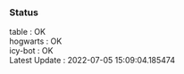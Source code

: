 ### Status


table : OK  
hogwarts : OK  
icy-bot : OK  
Latest Update : 2022-07-05 15:09:04.185474
